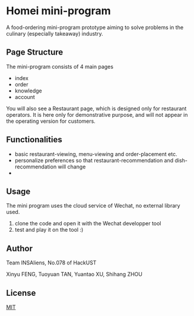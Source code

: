 # Homei mini-program

A food-ordering mini-program prototype aiming to solve problems in the culinary (especially takeaway) industry.

## Page Structure

The mini-program consists of 4 main pages

- index 
- order
- knowledge
- account

You will also see a Restaurant page, which is designed only for restaurant operators. It is here only for demonstrative purpose, and will not appear in the operating version for customers. 

## Functionalities

- basic restaurant-viewing, menu-viewing and order-placement etc.
- personalize preferences so that restaurant-recommendation and dish-recommendation will change
- 

## Usage

The mini program uses the cloud service of Wechat, no external library used.

1. clone the code and open it with the Wechat developper tool
2. test and play it on the tool :) 

## Author

Team INSAliens, No.078 of HackUST  

Xinyu FENG, Tuoyuan TAN, Yuantao XU, Shihang ZHOU

## License
[MIT](https://choosealicense.com/licenses/mit/)